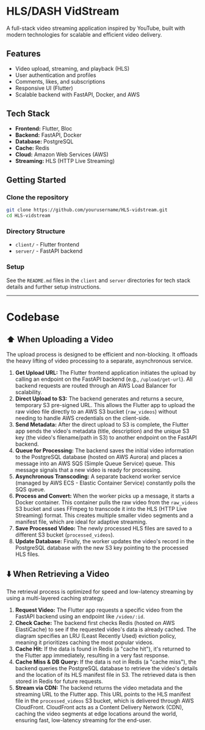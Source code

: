 # HLS/DASH  VidStream

A full-stack video streaming application inspired by YouTube, built with modern technologies for scalable and efficient video delivery.

## Features

- Video upload, streaming, and playback (HLS)
- User authentication and profiles
- Comments, likes, and subscriptions
- Responsive UI (Flutter)
- Scalable backend with FastAPI, Docker, and AWS

## Tech Stack

- **Frontend:** Flutter, Bloc
- **Backend:** FastAPI, Docker
- **Database:** PostgreSQL
- **Cache:** Redis
- **Cloud:** Amazon Web Services (AWS)
- **Streaming:** HLS (HTTP Live Streaming)

## Getting Started

### Clone the repository

```bash
git clone https://github.com/yourusername/HLS-vidstream.git
cd HLS-vidstream
```

### Directory Structure

- `client/` - Flutter frontend
- `server/` - FastAPI backend

### Setup

See the `README.md` files in the `client` and `server` directories for tech stack details and further setup instructions.

---

# Codebase

## ⬆️ When Uploading a Video

The upload process is designed to be efficient and non-blocking. It offloads the heavy lifting of video processing to a separate, asynchronous service.

1. **Get Upload URL:** The Flutter frontend application initiates the upload by calling an endpoint on the FastAPI backend (e.g., `/upload/get-url`). All backend requests are routed through an AWS Load Balancer for scalability.
2. **Direct Upload to S3:** The backend generates and returns a secure, temporary S3 pre-signed URL. This allows the Flutter app to upload the raw video file directly to an AWS S3 bucket (`raw_videos`) without needing to handle AWS credentials on the client-side.
3. **Send Metadata:** After the direct upload to S3 is complete, the Flutter app sends the video's metadata (title, description) and the unique S3 key (the video's filename/path in S3) to another endpoint on the FastAPI backend.
4. **Queue for Processing:** The backend saves the initial video information to the PostgreSQL database (hosted on AWS Aurora) and places a message into an AWS SQS (Simple Queue Service) queue. This message signals that a new video is ready for processing.
5. **Asynchronous Transcoding:** A separate backend worker service (managed by AWS ECS - Elastic Container Service) constantly polls the SQS queue.
6. **Process and Convert:** When the worker picks up a message, it starts a Docker container. This container pulls the raw video from the `raw_videos` S3 bucket and uses FFmpeg to transcode it into the HLS (HTTP Live Streaming) format. This creates multiple smaller video segments and a manifest file, which are ideal for adaptive streaming.
7. **Save Processed Video:** The newly processed HLS files are saved to a different S3 bucket (`processed_videos`).
8. **Update Database:** Finally, the worker updates the video's record in the PostgreSQL database with the new S3 key pointing to the processed HLS files.

## ⬇️ When Retrieving a Video

The retrieval process is optimized for speed and low-latency streaming by using a multi-layered caching strategy.

1. **Request Video:** The Flutter app requests a specific video from the FastAPI backend using an endpoint like `/video/:id`.
2. **Check Cache:** The backend first checks Redis (hosted on AWS ElastiCache) to see if the requested video's data is already cached. The diagram specifies an LRU (Least Recently Used) eviction policy, meaning it prioritizes caching the most popular videos.
3. **Cache Hit:** If the data is found in Redis (a "cache hit"), it's returned to the Flutter app immediately, resulting in a very fast response.
4. **Cache Miss & DB Query:** If the data is not in Redis (a "cache miss"), the backend queries the PostgreSQL database to retrieve the video's details and the location of its HLS manifest file in S3. The retrieved data is then stored in Redis for future requests.
5. **Stream via CDN:** The backend returns the video metadata and the streaming URL to the Flutter app. This URL points to the HLS manifest file in the `processed_videos` S3 bucket, which is delivered through AWS CloudFront. CloudFront acts as a Content Delivery Network (CDN), caching the video segments at edge locations around the world, ensuring fast, low-latency streaming for the end-user.
